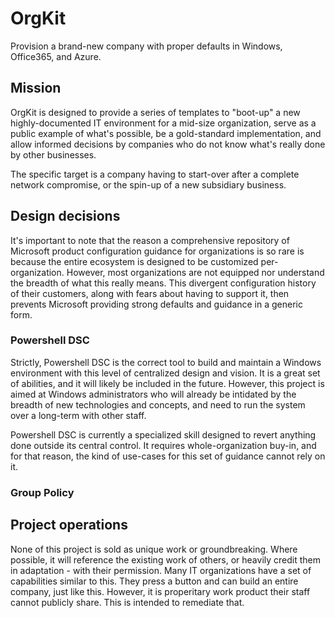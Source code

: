 # OrgKit
Provision a brand-new company with proper defaults in Windows, Office365, and Azure.

## Mission
OrgKit is designed to provide a series of templates to "boot-up" a new highly-documented IT environment for a mid-size organization, serve as a public example of what's possible, be a gold-standard implementation, and allow informed decisions by companies who do not know what's really done by other businesses.

The specific target is a company having to start-over after a complete network compromise, or the spin-up of a new subsidiary business.

## Design decisions
It's important to note that the reason a comprehensive repository of Microsoft product configuration guidance for organizations is so rare is because the entire ecosystem is designed to be customized per-organization. However, most organizations are not equipped nor understand the breadth of what this really means. This divergent configuration history of their customers, along with fears about having to support it, then prevents Microsoft providing strong defaults and guidance in a generic form.

### Powershell DSC
Strictly, Powershell DSC is the correct tool to build and maintain a Windows environment with this level of centralized design and vision. It is a great set of abilities, and it will likely be included in the future. However, this project is aimed at Windows administrators who will already be intidated by the breadth of new technologies and concepts, and need to run the system over a long-term with other staff.

Powershell DSC is currently a specialized skill designed to revert anything done outside its central control. It requires whole-organization buy-in, and for that reason, the kind of use-cases for this set of guidance cannot rely on it.

### Group Policy

## Project operations
None of this project is sold as unique work or groundbreaking. Where possible, it will reference the existing work of others, or heavily credit them in adaptation - with their permission.
Many IT organizations have a set of capabilities similar to this. They press a button and can build an entire company, just like this. However, it is properitary work product their staff cannot publicly share. This is intended to remediate that.

